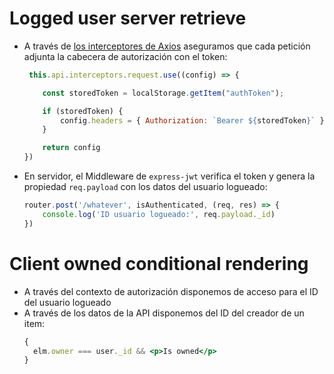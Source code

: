 # Logged user server retrieve
- A través de [los interceptores de Axios](https://axios-http.com/docs/interceptors) aseguramos que cada petición adjunta la cabecera de autorización con el token:
  ````javascript
   this.api.interceptors.request.use((config) => {

      const storedToken = localStorage.getItem("authToken");

      if (storedToken) {
          config.headers = { Authorization: `Bearer ${storedToken}` }
      }

      return config
  })
  ````
- En servidor, el Middleware de `express-jwt` verifica el token y genera la propiedad `req.payload` con los datos del usuario logueado:
  ````javascript
  router.post('/whatever', isAuthenticated, (req, res) => {
      console.log('ID usuario logueado:', req.payload._id)
  })
  ````

# Client owned conditional rendering
- A través del contexto de autorización disponemos de acceso para el ID del usuario logueado
- A través de los datos de la API disponemos del ID del creador de un item:
  ````jsx
  {
    elm.owner === user._id && <p>Is owned</p>
  }
  ````
